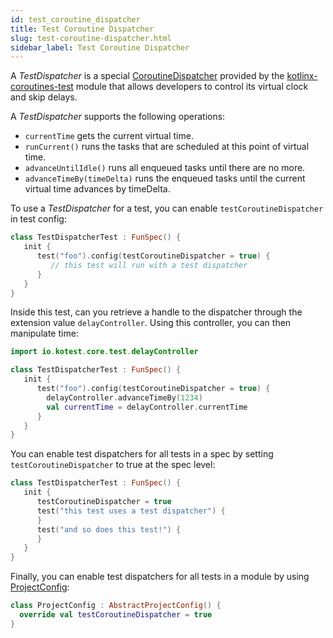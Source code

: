 ```yaml
---
id: test_coroutine_dispatcher
title: Test Coroutine Dispatcher
slug: test-coroutine-dispatcher.html
sidebar_label: Test Coroutine Dispatcher
---
```



A _TestDispatcher_ is a special [CoroutineDispatcher](https://kotlin.github.io/kotlinx.coroutines/kotlinx-coroutines-core/kotlinx.coroutines/-coroutine-dispatcher/) provided by
the [kotlinx-coroutines-test](https://github.com/Kotlin/kotlinx.coroutines/blob/master/kotlinx-coroutines-test/README.md) module that allows
developers to control its virtual clock and skip delays.

A _TestDispatcher_ supports the following operations:

  * `currentTime` gets the current virtual time.
  * `runCurrent()` runs the tasks that are scheduled at this point of virtual time.
  * `advanceUntilIdle()` runs all enqueued tasks until there are no more.
  * `advanceTimeBy(timeDelta)` runs the enqueued tasks until the current virtual time advances by timeDelta.


To use a _TestDispatcher_ for a test, you can enable `testCoroutineDispatcher` in test config:

```kotlin
class TestDispatcherTest : FunSpec() {
   init {
      test("foo").config(testCoroutineDispatcher = true) {
         // this test will run with a test dispatcher
      }
   }
}
```

Inside this test, can you retrieve a handle to the dispatcher through the extension value `delayController`.
Using this controller, you can then manipulate time:

```kotlin
import io.kotest.core.test.delayController

class TestDispatcherTest : FunSpec() {
   init {
      test("foo").config(testCoroutineDispatcher = true) {
        delayController.advanceTimeBy(1234)
        val currentTime = delayController.currentTime
      }
   }
}
```

You can enable test dispatchers for all tests in a spec by setting `testCoroutineDispatcher` to true at the spec level:


```kotlin
class TestDispatcherTest : FunSpec() {
   init {
      testCoroutineDispatcher = true
      test("this test uses a test dispatcher") {
      }
      test("and so does this test!") {
      }
   }
}
```


Finally, you can enable test dispatchers for all tests in a module by using [ProjectConfig](project_config.md):

```kotlin
class ProjectConfig : AbstractProjectConfig() {
  override val testCoroutineDispatcher = true
}
```
